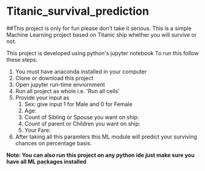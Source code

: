 # Titanic_survival_prediction
##This project is only for fun please don't take it serious.
This is a simple Machine Learning project based on Titanic ship whether you will survive or not.

This project is developed using python's jupyter notebook
To run this follow these steps:
1. You must have anaconda installed in your computer
2. Clone or download this project
3. Open jupyter run-time enviornment
4. Run all project as whole i.e. 'Run all cells'
5. Provide your input as 
   1. Sex: give input 1 for Male and 0 for Female
   2. Age:
   3. Count of Sibling or Spouse you want on ship:
   4. Count of parent or Children you want on ship:
   5. Your Fare:
6. After taking all this paramters this ML module will predict your surviving chances on percentage basis.

**Note: You can also run this project on any python ide just make sure you have all ML packages installed**
